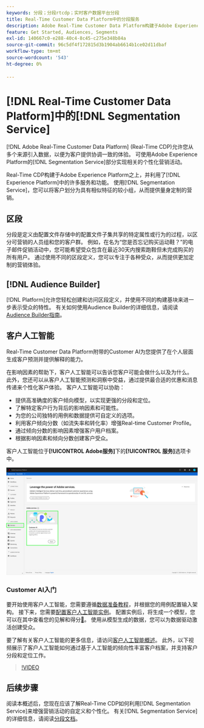 ```yaml
---
keywords: 分段；分段rtcdp；实时客户数据平台分段
title: Real-Time Customer Data Platform中的分段服务
description: Adobe Real-Time Customer Data Platform构建于Adobe Experience Platform之上，并利用了许多Experience Platform服务和功能。 使用分段服务，您可以将客户划分为具有相似特征的较小组，从而提供量身定制的营销。
feature: Get Started, Audiences, Segments
exl-id: 140667c0-e288-40c4-8c45-c275e348b84a
source-git-commit: 96c5df4f172815d3b1904ab6614b1ce02d11dbaf
workflow-type: tm+mt
source-wordcount: '543'
ht-degree: 0%

---
```


# [!DNL Real-Time Customer Data Platform]中的[!DNL Segmentation Service]

[!DNL Adobe Real-Time Customer Data Platform] (Real-Time CDP)允许您从多个来源引入数据，以便为客户提供协调一致的体验。 可使用Adobe Experience Platform的[!DNL Segmentation Service]部分实现相关的个性化营销活动。

Real-Time CDP构建于Adobe Experience Platform之上，并利用了[!DNL Experience Platform]中的许多服务和功能。 使用[!DNL Segmentation Service]，您可以将客户划分为具有相似特征的较小组，从而提供量身定制的营销。

## 区段

分段是定义由配置文件存储中的配置文件子集共享的特定属性或行为的过程，以区分可营销的人员组和您的客户群。 例如，在名为“您是否忘记购买运动鞋？”的电子邮件促销活动中，您可能希望受众包含在最近30天内搜索跑鞋但未完成购买的所有用户。 通过使用不同的区段定义，您可以专注于各种受众，从而提供更加定制的营销体验。

## [!DNL Audience Builder]

[!DNL Platform]允许您轻松创建和访问区段定义，并使用不同的构建基块来进一步表示受众的特性。 有关如何使用Audience Builder的详细信息，请阅读[Audience Builder指南](./audience-builder.md)。

## 客户人工智能

Real-Time Customer Data Platform附带的Customer AI为您提供了在个人层面生成客户预测并提供解释的能力。

在影响因素的帮助下，客户人工智能可以告诉您客户可能会做什么以及为什么。 此外，您还可以从客户人工智能预测和洞察中受益，通过提供最合适的优惠和消息传递来个性化客户体验。 客户人工智能可以协助：

* 提供高准确度的客户倾向模型，以实现更强的分段和定位。
* 了解特定客户行为背后的影响因素和可能性。
* 为您的公司独特的用例和数据提供可自定义的选项。
* 利用客户倾向分数（如流失率和转化率）增强Real-time Customer Profile。
* 通过倾向分数的影响因素增强客户用户档案。
* 根据影响因素和倾向分数创建客户受众。

客户人工智能位于&#x200B;**[!UICONTROL Adobe服务]**&#x200B;下的&#x200B;**[!UICONTROL 服务]**&#x200B;选项卡中。

![客户人工智能位置](../assets/overview/rtcdp-customer-ai.png)

### Customer AI入门

要开始使用客户人工智能，您需要遵循[数据准备教程](../../intelligent-services/data-preparation.md)，并根据您的用例配置输入架构。 接下来，您需要[配置客户人工智能实例](../../intelligent-services/customer-ai/user-guide/configure.md)。 配置实例后，将生成一个模型，您可以在其中查看您的见解和得分[&#128279;](../../intelligent-services/customer-ai/user-guide/discover-insights.md)。 使用从模型生成的数据，您可以为数据驱动激活创建受众。

要了解有关客户人工智能的更多信息，请访问[客户人工智能概述](../../intelligent-services/customer-ai/overview.md)。 此外，以下视频展示了客户人工智能如何通过基于人工智能的倾向性丰富客户档案，并支持客户分段和定位工作。

>[!VIDEO](https://video.tv.adobe.com/v/40374/?quality=12&learn=on)


## 后续步骤

阅读本概述后，您现在应该了解Real-Time CDP如何利用[!DNL Segmentation Service]来增强营销活动的自定义和个性化。 有关[!DNL Segmentation Service]的详细信息，请阅读[分段文档](../../segmentation/home.md)。
